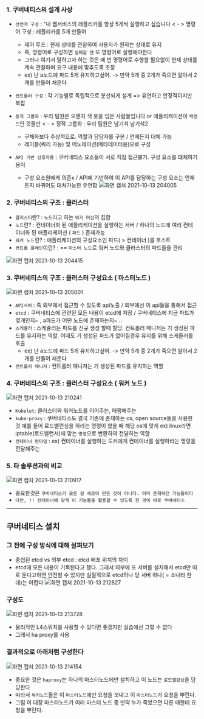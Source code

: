 ### 1. 쿠버네티스의 설계 사상
- `선언적 구성`  : "내 웹서비스의 레플리카를 항상 5개씩 실행하고 싶습니다 < - > 명령어 구성 : 레플리카를 5개 만들어
   - 제어 루프 : 현재 상태를 관찰하여 사용자가 원하는 상태로 유지
   - 즉, 명령어로 구성하면 `실패할 땐` 또 명령어로 실행해야한다
   - 그러나 여기서 말하고자 하는 것은 매 번 명령어로 수행할 필요없이 현재 상태를 계속 관찰하며 요구 내용에 맞추도록 조정
   - ex) 난 a노드에 파드 5개 유지하고싶어. -> 만약 5개 중 2개가 죽으면 알아서 2개를 만들어 채운다

- `컨트롤러 구성` : 각 기능별로 독립적으로 분산되게 설계 => 유연하고 안정적이지만 복잡
- `동적 그룹화` : 우리 팀원은 오렌지 색 옷을 입은 사람들입니다 or 애플리케이션이 `백엔드`인 것들만 < - > 정적 그룹화 : 우리 팀원은 남기석 남기석2
   - 구체화보다 추상적으로. 역할과 담당자를 구분 / 언제든지 대체 가능
   - 레이블(쿼리 가능) 및 어노테이션(메타데이터용)으로 구성

- `API 기반 상호작용` : 쿠버네티스 요소들이 서로 직접 접근불가. 구성 요소를 대체하기 용이
  - 구성 요소원에게 의존x  / API에 기반하여 이 API를 담당하는 구성 요소는 언제든지 바뀌어도 대처가능한 유연함 
![화면 캡처 2021-10-13 204005](https://user-images.githubusercontent.com/62214428/137125859-17f2b672-d51c-48fa-9118-37ab8f1a7467.png)


### 2. 쿠버네티스의 구조 : 클러스터
- `클러스터`란? : `노드`라고 하는 `워커 머신`의 집합
- `노드`란? : 컨테이너화 된 애플리케이션을 실행하는 서버  / 하나의 노드에 여러 컨테이너화 된 애플리케이션 ( `파드` ) 존재가능
- `워커 노드`란? : 애플리케이션의 구성요소인 파드( > 컨테이너 )를 호스트
- `컨트롤 플레인`이란? : == `마스터 노드`로 워커 노드와 클러스터의 파드들을 관리

![화면 캡처 2021-10-13 204415](https://user-images.githubusercontent.com/62214428/137126654-e427652f-cc29-4d5a-99b7-9ee5e144d745.png)


### 3. 쿠버네티스의 구조 : 클러스터 구성요소 ( 마스터노드 )
![화면 캡처 2021-10-13 205001](https://user-images.githubusercontent.com/62214428/137127162-187b997a-dd8f-48fc-930f-bca1d6f27440.png)
- `API서버` : 즉 외부에서 접근할 수 있도록 api노출 / 외부에선 이 api들을 통해서 접근
- `etcd` : 쿠버네티스에 관련된 모든 내용이 etcd에 저장 / 쿠버네티스에 지금 파드가 몇개인지~ , a파드가 어떤 노드에 존재하는지~ ..
- `스케쥴러` : 스케쥴러는 파드를 신규 생성 할때 할당. 컨트롤러 매니저는 기 생성된 파드를 유지하는 역할. 이때도 기 생성된 파드가 없어질경우 유지를 위해 스케쥴러를 호출
     - ex) 난 a노드에 파드 5개 유지하고싶어. -> 만약 5개 중 2개가 죽으면 알아서 2개를 만들어 채운다
- `컨트롤러 매니저` : 컨트롤러 매니저는 기 생성된 파드를 유지하는 역할


### 4. 쿠버네티스의 구조 : 클러스터 구성요소 ( 워커 노드 )
![화면 캡처 2021-10-13 210241](https://user-images.githubusercontent.com/62214428/137128783-91b3253e-ee29-4004-9523-50de37afac91.png)
- `Kubelet`: 클러스터와 워커노드를 이어주는, 매핑해주는  
- `kube-proxy` : 쿠버네티스도 결국 기존에 존재하는 os, open source들을 사용한 것 예를 들어 로드밸런싱을 하라는 명령이 왔을 때 해당 os에 맞게 ex) linux라면 iptable(로드밸런서)에 맞는 `명령`으로 변환하여 전달하는 역할
- `컨테이너 런타임` : ex) 컨테이너를 실행하는 도커에게 컨테이너를 실행하라는 명령을 전달해주는


### 5. 타 솔루션과의 비교
![화면 캡처 2021-10-13 210917](https://user-images.githubusercontent.com/62214428/137129626-511096f4-8e49-401f-8bc3-df4dbaae5dbb.png)
- 중요한것은 `쿠버네티스가 모든 걸 새로이 만든 것이 아니다. 이미 존재하던 기능들이다`
- `다만, !! 컨테이너에 맞게 이 기능들을 활용할 수 있도록 한 것이 바로 쿠버네티스`


-------------
## 쿠버네티스 설치

### 그 전에 구성 방식에 대해 살펴보기
- 중첩된 etcd vs 외부 etcd : etcd 배포 위치의 차이
- etcd에 모든 내용이 기록된다고 했다. 그래서 외부에 또 서버를 설치해서 etcd만 따로 둔다고하면 안전할 수 있지만 실질적으로 etcd하나 당 서버 하나( = 소나타 한 대)는 어렵다
![화면 캡처 2021-10-13 212827](https://user-images.githubusercontent.com/62214428/137132233-cdf5a1f6-6531-4e68-ba1b-428a3c9a49fa.png)


### 구성도
![화면 캡처 2021-10-13 213728](https://user-images.githubusercontent.com/62214428/137133699-d0d8f95f-6ccc-44fa-8d73-2c93580a7a00.png)
- 물리적인 L4스위치를 사용할 수 있다면 좋겠지만 실습에선 그럴 수 없다
- 그래서 ha proxy를 사용

### 결과적으로 아래처럼 구성한다
![화면 캡처 2021-10-13 214154](https://user-images.githubusercontent.com/62214428/137134724-36b80d04-7859-416b-a925-c6b80865038a.png)
- 중요한 것은 `haproxy`는 하나의 마스터노드에만 설치하고 이 노드는 `로드밸런싱`을 담당한다
- 따라서 `워커노드`들은 이 `마스터노드`에만 요청을 보내고 이 `마스터노드`가 요청을 뿌린다.
- 그럼 이 대장 마스터노드가 여러 마스터 노드 중 만약 누가 죽었으면 다른 애한테 요청을 뿌린다.
